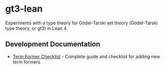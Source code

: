 # gt3-lean

Experiments with a type theory for Gödel-Tarski set theory (Gödel-Tarski type theory, or gt3) in
Lean 4.

## Development Documentation

- [Term Former Checklist](TERM_FORMER_CHECKLIST.md) - Complete guide and checklist for adding new term formers